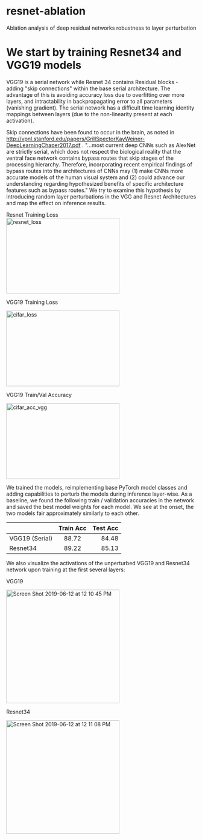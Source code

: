 # resnet-ablation
Ablation analysis of deep residual networks robustness to layer perturbation


# We start by training Resnet34 and VGG19 models
VGG19 is a serial network while Resnet 34 contains Residual blocks - adding "skip connections" within the base serial architecture. The advantage of this is avoiding accuracy loss due to overfitting over more layers, and intractability in backpropagating error to all parameters (vanishing gradient). The serial network has a difficult time learning identity mappings between layers (due to the non-linearity present at each activation). 

Skip connections have been found to occur in the brain, as noted in http://vpnl.stanford.edu/papers/GrillSpectorKayWeiner-DeepLearningChaper2017.pdf . "...most current deep CNNs such as AlexNet are strictly serial, which does not respect the biological reality that the ventral face network contains bypass routes that skip stages of the processing
hierarchy. Therefore, incorporating recent empirical findings of bypass routes into the architectures of CNNs may (1) make CNNs more accurate models of the human visual system and (2) could advance our understanding regarding hypothesized benefits of specific architecture features such as bypass routes." We try to examine this hypothesis by introducing random layer perturbations in the VGG and Resnet Architectures and map the effect on inference results.

Resnet Training Loss                                                                     
<img width="300" height="200" alt="resnet_loss" src="https://user-images.githubusercontent.com/18583460/59377186-8f006a00-8d06-11e9-9f91-268dbc22a262.png"> 

VGG19 Training Loss

<img width="300" height="200" alt="cifar_loss" src="https://user-images.githubusercontent.com/18583460/59377966-23b79780-8d08-11e9-901b-2feaea2c7cda.png">

VGG19 Train/Val Accuracy

<img width="300" height="200" alt="cifar_acc_vgg" src="https://user-images.githubusercontent.com/18583460/59378036-45b11a00-8d08-11e9-899a-410b61fd82a6.png">

We trained the models, reimplementing base PyTorch model classes and adding capabilities to perturb the models during inference layer-wise. As a baseline, we found the following train / validation accuracies in the network and saved the best model weights for each model. We see at the onset, the two models fair approximately similarly to each other. 

|  | Train Acc | Test Acc |
| :---         |     :---:      |          ---: |
| VGG19 (Serial)   | 88.72     | 84.48    |
| Resnet34     | 89.22       | 85.13      |

We also visualize the activations of the unperturbed VGG19 and Resnet34 network upon training at the first several layers:

VGG19

<img width="300" alt="Screen Shot 2019-06-12 at 12 10 45 PM" src="https://user-images.githubusercontent.com/18583460/59379919-c07c3400-8d0c-11e9-97c5-5da4763d006f.png">

Resnet34

<img width="300" alt="Screen Shot 2019-06-12 at 12 11 08 PM" src="https://user-images.githubusercontent.com/18583460/59379993-f28d9600-8d0c-11e9-9aed-48eba69bed2c.png">
